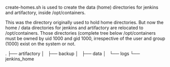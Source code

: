 create-homes.sh is used to create the data (home) directories for jenkins and artifactory, inside /opt/containers.

This was the directory originally used to hold home directories. But now the home / data directories for jenkins and artifactory are relocated to /opt/containers.
Those directories (complete tree below /opt/containers must be owned by uid 1000 and gid 1000, irrespective of the user and group (1000) exist on the system or not.

.
├── artifactory
│   ├── backup
│   ├── data
│   └── logs
└── jenkins_home


